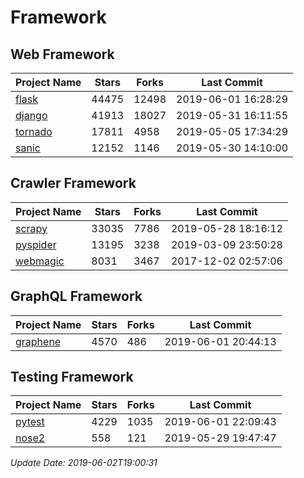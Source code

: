# Framework

## Web Framework

| Project Name | Stars | Forks | Last Commit |
| ------------ | ----- | ----- | ----------- |
| [flask](https://github.com/pallets/flask) | 44475 | 12498 | 2019-06-01 16:28:29 |
| [django](https://github.com/django/django) | 41913 | 18027 | 2019-05-31 16:11:55 |
| [tornado](https://github.com/tornadoweb/tornado) | 17811 | 4958 | 2019-05-05 17:34:29 |
| [sanic](https://github.com/huge-success/sanic) | 12152 | 1146 | 2019-05-30 14:10:00 |

## Crawler Framework

| Project Name | Stars | Forks | Last Commit |
| ------------ | ----- | ----- | ----------- |
| [scrapy](https://github.com/scrapy/scrapy) | 33035 | 7786 | 2019-05-28 18:16:12 |
| [pyspider](https://github.com/binux/pyspider) | 13195 | 3238 | 2019-03-09 23:50:28 |
| [webmagic](https://github.com/code4craft/webmagic) | 8031 | 3467 | 2017-12-02 02:57:06 |

## GraphQL Framework

| Project Name | Stars | Forks | Last Commit |
| ------------ | ----- | ----- | ----------- |
| [graphene](https://github.com/graphql-python/graphene) | 4570 | 486 | 2019-06-01 20:44:13 |

## Testing Framework

| Project Name | Stars | Forks | Last Commit |
| ------------ | ----- | ----- | ----------- |
| [pytest](https://github.com/pytest-dev/pytest) | 4229 | 1035 | 2019-06-01 22:09:43 |
| [nose2](https://github.com/nose-devs/nose2) | 558 | 121 | 2019-05-29 19:47:47 |

*Update Date: 2019-06-02T19:00:31*